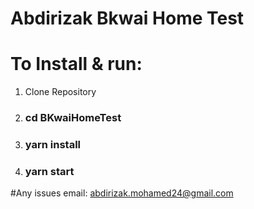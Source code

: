 # Abdirizak Bkwai Home Test


# To Install & run: 
1. Clone Repository 
2. ### cd BKwaiHomeTest
3. ### yarn install
4. ### yarn start

#Any issues email: abdirizak.mohamed24@gmail.com
